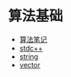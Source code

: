 # 算法基础
* [算法笔记](algorithm/算法学习笔记.md)
* [stdc++](algorithm/stdc++.md)
* [string](algorithm/string.md)
* [vector](algorithm/vector.md)
